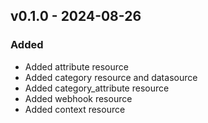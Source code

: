 ## v0.1.0 - 2024-08-26
### Added
* Added attribute resource
* Added category resource and datasource
* Added category_attribute resource
* Added webhook resource
* Added context resource
